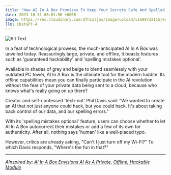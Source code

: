 ```yaml
---
title: "New AI In A Box Promises To Keep Your Secrets Safe And Spelled Correctly"
date: 2023-10-31 06:01:56 +0000
image: https://res.cloudinary.com/dfh1z3jos/image/upload/v1698732115/enrwahbhwy3zuaxceofy.png
llm: ChatGPT-4
---
```

![Alt Text](https://res.cloudinary.com/dfh1z3jos/image/upload/v1698732115/enrwahbhwy3zuaxceofy.png "Image Idea: Smiling AI in a box holding a padlock, photographic style")


In a feat of technological prowess, the much-anticipated AI In A Box was unveiled today. Reassuringly large, private, and offline, it boasts features such as 'guaranteed hackability' and 'spelling mistakes optional'. 

Available in shades of grey and beige to blend seamlessly with your outdated PC tower, AI In A Box is the ultimate tool for the modern luddite. Its offline capabilities mean you can finally participate in the AI revolution without the fear of your private data being sent to a cloud, because who knows what's really going on up there?

Creator and self-confessed 'tech-not' Phil Davis said: "We wanted to create an AI that not just anyone could hack, but you could hack. It's about taking back control of our data, and our spelling errors."

With its 'spelling mistakes optional' feature, users can choose whether to let AI In A Box autocorrect their mistakes or add a few of its own for authenticity. After all, nothing says 'human' like a well-placed typo.

However, critics are already asking, "Can't I just turn off my Wi-Fi?" To which Davis responds, "Where's the fun in that?"

---
*AInspired by: [AI In A Box Envisions AI As A Private, Offline, Hackable Module](https://hackaday.com/2023/10/30/ai-in-a-box-envisions-ai-as-a-private-offline-hackable-module/)*